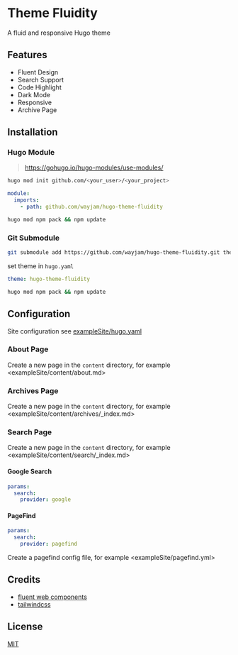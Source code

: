 # Theme Fluidity

A fluid and responsive Hugo theme

## Features

- Fluent Design
- Search Support
- Code Highlight
- Dark Mode
- Responsive
- Archive Page

## Installation

### Hugo Module

> https://gohugo.io/hugo-modules/use-modules/

```bash
hugo mod init github.com/<your_user>/<your_project>
```

```yaml
module:
  imports:
    - path: github.com/wayjam/hugo-theme-fluidity
```

```bash
hugo mod npm pack && npm update
```

### Git Submodule

```bash
git submodule add https://github.com/wayjam/hugo-theme-fluidity.git themes/hugo-theme-fluidity
```

set theme in `hugo.yaml`

```yaml
theme: hugo-theme-fluidity
```

```bash
hugo mod npm pack && npm update
```

## Configuration

Site configuration see [exampleSite/hugo.yaml](exampleSite/hugo.yaml)

### About Page

Create a new page in the `content` directory, for example <exampleSite/content/about.md>

### Archives Page

Create a new page in the `content` directory, for example <exampleSite/content/archives/_index.md>

### Search Page

Create a new page in the `content` directory, for example <exampleSite/content/search/_index.md>

#### Google Search

```yaml
params:
  search:
    provider: google
```

#### PageFind

```yaml
params:
  search:
    provider: pagefind
```

Create a pagefind config file, for example <exampleSite/pagefind.yml>

## Credits

- [fluent web components](https://www.fluentui.com/components/web)
- [tailwindcss](https://tailwindcss.com/)

## License

[MIT](LICENSE)